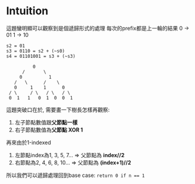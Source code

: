 # Intuition

這題蠻明顯可以觀察到是個遞歸形式的處理
每次的prefix都是上一輪的結果
0 -> 01
1 -> 10

```
s2 = 01
s3 = 0110 = s2 + (~s0)
s4 = 01101001 = s3 + (~s3)

          0
      /       \
     0          1
   /   \      /    \
   0     1    1      0
 / \     / \   / \   / \
 0  1   1   0  1  0  0  1
```

這題突破口在於, 需要畫一下樹長怎樣再觀察:

1. 左子節點數值跟**父節點一樣**
2. 右子節點數值為**父節點 XOR 1**

再來由於1-indexed
1. 左節點index為1, 3, 5, 7... => 父節點為 **index//2**
2. 右節點為2, 4, 6, 8, 10...  => 父節點為 **(index+1)//2**

所以我們可以遞歸處理回到base case: `return 0 if n == 1`